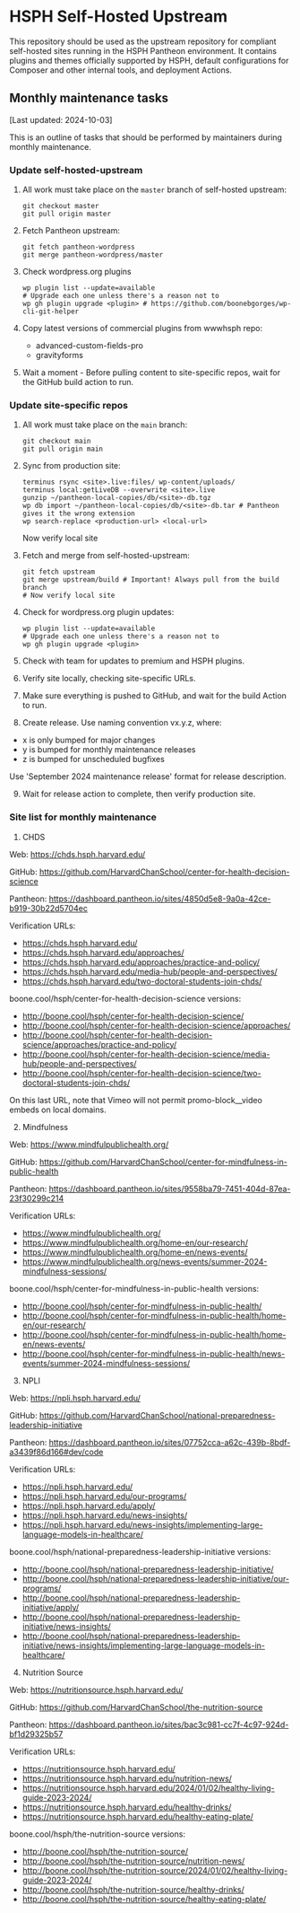 # HSPH Self-Hosted Upstream

This repository should be used as the upstream repository for compliant self-hosted sites running in the HSPH Pantheon environment. It contains plugins and themes officially supported by HSPH, default configurations for Composer and other internal tools, and deployment Actions.

## Monthly maintenance tasks

[Last updated: 2024-10-03]

This is an outline of tasks that should be performed by maintainers during monthly maintenance.

### Update self-hosted-upstream

1. All work must take place on the `master` branch of self-hosted upstream:

    ```
    git checkout master
    git pull origin master
    ```

2. Fetch Pantheon upstream:

    ```
    git fetch pantheon-wordpress
    git merge pantheon-wordpress/master
    ```

3. Check wordpress.org plugins

    ```
    wp plugin list --update=available
    # Upgrade each one unless there's a reason not to
    wp gh plugin upgrade <plugin> # https://github.com/boonebgorges/wp-cli-git-helper
    ```

4. Copy latest versions of commercial plugins from wwwhsph repo:

    - advanced-custom-fields-pro
    - gravityforms

5. Wait a moment - Before pulling content to site-specific repos, wait for the GitHub build action to run.

### Update site-specific repos

1. All work must take place on the `main` branch:

    ```
    git checkout main
    git pull origin main
    ```

2. Sync from production site:

    ```
    terminus rsync <site>.live:files/ wp-content/uploads/
    terminus local:getLiveDB --overwrite <site>.live
    gunzip ~/pantheon-local-copies/db/<site>-db.tgz
    wp db import ~/pantheon-local-copies/db/<site>-db.tar # Pantheon gives it the wrong extension
    wp search-replace <production-url> <local-url>
    ```

    Now verify local site

3. Fetch and merge from self-hosted-upstream:

    ```
    git fetch upstream
    git merge upstream/build # Important! Always pull from the build branch
    # Now verify local site
    ```

4. Check for wordpress.org plugin updates:

    ```
    wp plugin list --update=available
    # Upgrade each one unless there's a reason not to
    wp gh plugin upgrade <plugin>
    ```

5. Check with team for updates to premium and HSPH plugins.

6. Verify site locally, checking site-specific URLs.

7. Make sure everything is pushed to GitHub, and wait for the build Action to run.

8. Create release. Use naming convention vx.y.z, where:
  - x is only bumped for major changes
  - y is bumped for monthly maintenance releases
  - z is bumped for unscheduled bugfixes

  Use 'September 2024 maintenance release' format for release description.

9. Wait for release action to complete, then verify production site.

### Site list for monthly maintenance

1. CHDS

Web: https://chds.hsph.harvard.edu/

GitHub: https://github.com/HarvardChanSchool/center-for-health-decision-science

Pantheon: https://dashboard.pantheon.io/sites/4850d5e8-9a0a-42ce-b919-30b22d5704ec

Verification URLs:
- https://chds.hsph.harvard.edu/
- https://chds.hsph.harvard.edu/approaches/
- https://chds.hsph.harvard.edu/approaches/practice-and-policy/
- https://chds.hsph.harvard.edu/media-hub/people-and-perspectives/
- https://chds.hsph.harvard.edu/two-doctoral-students-join-chds/

boone.cool/hsph/center-for-health-decision-science versions:
- http://boone.cool/hsph/center-for-health-decision-science/
- http://boone.cool/hsph/center-for-health-decision-science/approaches/
- http://boone.cool/hsph/center-for-health-decision-science/approaches/practice-and-policy/
- http://boone.cool/hsph/center-for-health-decision-science/media-hub/people-and-perspectives/
- http://boone.cool/hsph/center-for-health-decision-science/two-doctoral-students-join-chds/

On this last URL, note that Vimeo will not permit promo-block__video embeds on local domains.

2. Mindfulness

Web: https://www.mindfulpublichealth.org/

GitHub: https://github.com/HarvardChanSchool/center-for-mindfulness-in-public-health

Pantheon: https://dashboard.pantheon.io/sites/9558ba79-7451-404d-87ea-23f30299c214

Verification URLs:
- https://www.mindfulpublichealth.org/
- https://www.mindfulpublichealth.org/home-en/our-research/
- https://www.mindfulpublichealth.org/home-en/news-events/
- https://www.mindfulpublichealth.org/news-events/summer-2024-mindfulness-sessions/

boone.cool/hsph/center-for-mindfulness-in-public-health versions:
- http://boone.cool/hsph/center-for-mindfulness-in-public-health/
- http://boone.cool/hsph/center-for-mindfulness-in-public-health/home-en/our-research/
- http://boone.cool/hsph/center-for-mindfulness-in-public-health/home-en/news-events/
- http://boone.cool/hsph/center-for-mindfulness-in-public-health/news-events/summer-2024-mindfulness-sessions/

3. NPLI

Web: https://npli.hsph.harvard.edu/

GitHub: https://github.com/HarvardChanSchool/national-preparedness-leadership-initiative

Pantheon: https://dashboard.pantheon.io/sites/07752cca-a62c-439b-8bdf-a3439f86d166#dev/code

Verification URLs:
- https://npli.hsph.harvard.edu/
- https://npli.hsph.harvard.edu/our-programs/
- https://npli.hsph.harvard.edu/apply/
- https://npli.hsph.harvard.edu/news-insights/
- https://npli.hsph.harvard.edu/news-insights/implementing-large-language-models-in-healthcare/

boone.cool/hsph/national-preparedness-leadership-initiative versions:
- http://boone.cool/hsph/national-preparedness-leadership-initiative/
- http://boone.cool/hsph/national-preparedness-leadership-initiative/our-programs/
- http://boone.cool/hsph/national-preparedness-leadership-initiative/apply/
- http://boone.cool/hsph/national-preparedness-leadership-initiative/news-insights/
- http://boone.cool/hsph/national-preparedness-leadership-initiative/news-insights/implementing-large-language-models-in-healthcare/


4. Nutrition Source

Web: https://nutritionsource.hsph.harvard.edu/

GitHub: https://github.com/HarvardChanSchool/the-nutrition-source

Pantheon: https://dashboard.pantheon.io/sites/bac3c981-cc7f-4c97-924d-bf1d29325b57

Verification URLs:
- https://nutritionsource.hsph.harvard.edu/
- https://nutritionsource.hsph.harvard.edu/nutrition-news/
- https://nutritionsource.hsph.harvard.edu/2024/01/02/healthy-living-guide-2023-2024/
- https://nutritionsource.hsph.harvard.edu/healthy-drinks/
- https://nutritionsource.hsph.harvard.edu/healthy-eating-plate/

boone.cool/hsph/the-nutrition-source versions:
- http://boone.cool/hsph/the-nutrition-source/
- http://boone.cool/hsph/the-nutrition-source/nutrition-news/
- http://boone.cool/hsph/the-nutrition-source/2024/01/02/healthy-living-guide-2023-2024/
- http://boone.cool/hsph/the-nutrition-source/healthy-drinks/
- http://boone.cool/hsph/the-nutrition-source/healthy-eating-plate/
